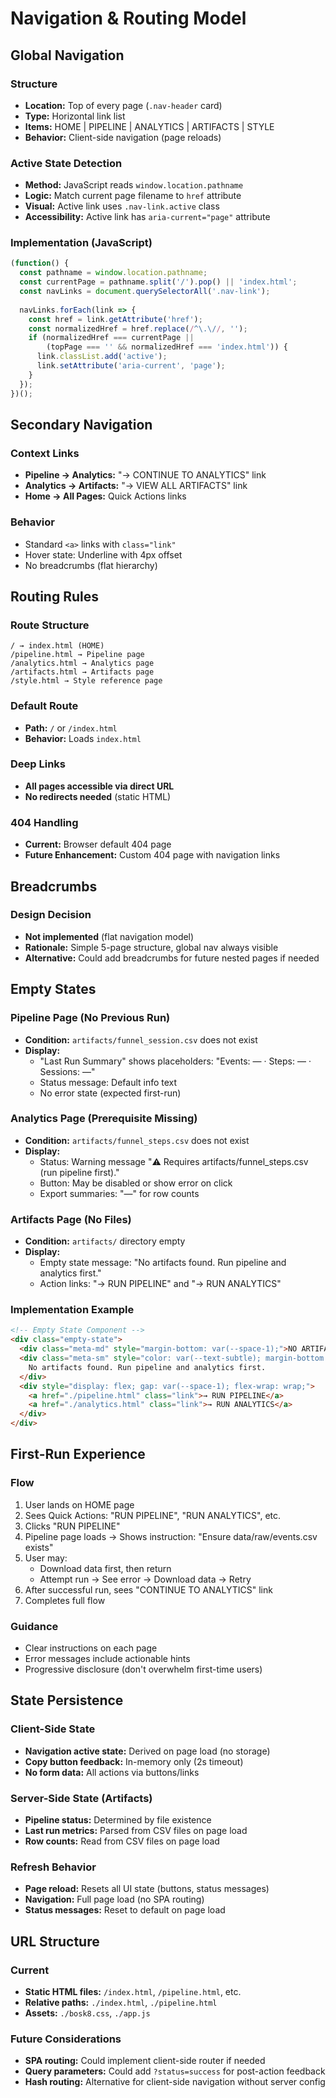 # Navigation & Routing Model

## Global Navigation

### Structure
- **Location:** Top of every page (`.nav-header` card)
- **Type:** Horizontal link list
- **Items:** HOME | PIPELINE | ANALYTICS | ARTIFACTS | STYLE
- **Behavior:** Client-side navigation (page reloads)

### Active State Detection
- **Method:** JavaScript reads `window.location.pathname`
- **Logic:** Match current page filename to `href` attribute
- **Visual:** Active link uses `.nav-link.active` class
- **Accessibility:** Active link has `aria-current="page"` attribute

### Implementation (JavaScript)
```javascript
(function() {
  const pathname = window.location.pathname;
  const currentPage = pathname.split('/').pop() || 'index.html';
  const navLinks = document.querySelectorAll('.nav-link');
  
  navLinks.forEach(link => {
    const href = link.getAttribute('href');
    const normalizedHref = href.replace(/^\.\//, '');
    if (normalizedHref === currentPage || 
        (topPage === '' && normalizedHref === 'index.html')) {
      link.classList.add('active');
      link.setAttribute('aria-current', 'page');
    }
  });
})();
```

## Secondary Navigation

### Context Links
- **Pipeline → Analytics:** "→ CONTINUE TO ANALYTICS" link
- **Analytics → Artifacts:** "→ VIEW ALL ARTIFACTS" link
- **Home → All Pages:** Quick Actions links

### Behavior
- Standard `<a>` links with `class="link"`
- Hover state: Underline with 4px offset
- No breadcrumbs (flat hierarchy)

## Routing Rules

### Route Structure
```
/ → index.html (HOME)
/pipeline.html → Pipeline page
/analytics.html → Analytics page
/artifacts.html → Artifacts page
/style.html → Style reference page
```

### Default Route
- **Path:** `/` or `/index.html`
- **Behavior:** Loads `index.html`

### Deep Links
- **All pages accessible via direct URL**
- **No redirects needed** (static HTML)

### 404 Handling
- **Current:** Browser default 404 page
- **Future Enhancement:** Custom 404 page with navigation links

## Breadcrumbs

### Design Decision
- **Not implemented** (flat navigation model)
- **Rationale:** Simple 5-page structure, global nav always visible
- **Alternative:** Could add breadcrumbs for future nested pages if needed

## Empty States

### Pipeline Page (No Previous Run)
- **Condition:** `artifacts/funnel_session.csv` does not exist
- **Display:**
  - "Last Run Summary" shows placeholders: "Events: — · Steps: — · Sessions: —"
  - Status message: Default info text
  - No error state (expected first-run)

### Analytics Page (Prerequisite Missing)
- **Condition:** `artifacts/funnel_steps.csv` does not exist
- **Display:**
  - Status: Warning message "⚠️ Requires artifacts/funnel_steps.csv (run pipeline first)."
  - Button: May be disabled or show error on click
  - Export summaries: "—" for row counts

### Artifacts Page (No Files)
- **Condition:** `artifacts/` directory empty
- **Display:**
  - Empty state message: "No artifacts found. Run pipeline and analytics first."
  - Action links: "→ RUN PIPELINE" and "→ RUN ANALYTICS"

### Implementation Example
```html
<!-- Empty State Component -->
<div class="empty-state">
  <div class="meta-md" style="margin-bottom: var(--space-1);">NO ARTIFACTS</div>
  <div class="meta-sm" style="color: var(--text-subtle); margin-bottom: var(--space-1);">
    No artifacts found. Run pipeline and analytics first.
  </div>
  <div style="display: flex; gap: var(--space-1); flex-wrap: wrap;">
    <a href="./pipeline.html" class="link">→ RUN PIPELINE</a>
    <a href="./analytics.html" class="link">→ RUN ANALYTICS</a>
  </div>
</div>
```

## First-Run Experience

### Flow
1. User lands on HOME page
2. Sees Quick Actions: "RUN PIPELINE", "RUN ANALYTICS", etc.
3. Clicks "RUN PIPELINE"
4. Pipeline page loads → Shows instruction: "Ensure data/raw/events.csv exists"
5. User may:
   - Download data first, then return
   - Attempt run → See error → Download data → Retry
6. After successful run, sees "CONTINUE TO ANALYTICS" link
7. Completes full flow

### Guidance
- Clear instructions on each page
- Error messages include actionable hints
- Progressive disclosure (don't overwhelm first-time users)

## State Persistence

### Client-Side State
- **Navigation active state:** Derived on page load (no storage)
- **Copy button feedback:** In-memory only (2s timeout)
- **No form data:** All actions via buttons/links

### Server-Side State (Artifacts)
- **Pipeline status:** Determined by file existence
- **Last run metrics:** Parsed from CSV files on page load
- **Row counts:** Read from CSV files on page load

### Refresh Behavior
- **Page reload:** Resets all UI state (buttons, status messages)
- **Navigation:** Full page load (no SPA routing)
- **Status messages:** Reset to default on page load

## URL Structure

### Current
- **Static HTML files:** `/index.html`, `/pipeline.html`, etc.
- **Relative paths:** `./index.html`, `./pipeline.html`
- **Assets:** `./bosk8.css`, `./app.js`

### Future Considerations
- **SPA routing:** Could implement client-side router if needed
- **Query parameters:** Could add `?status=success` for post-action feedback
- **Hash routing:** Alternative for client-side navigation without server config

